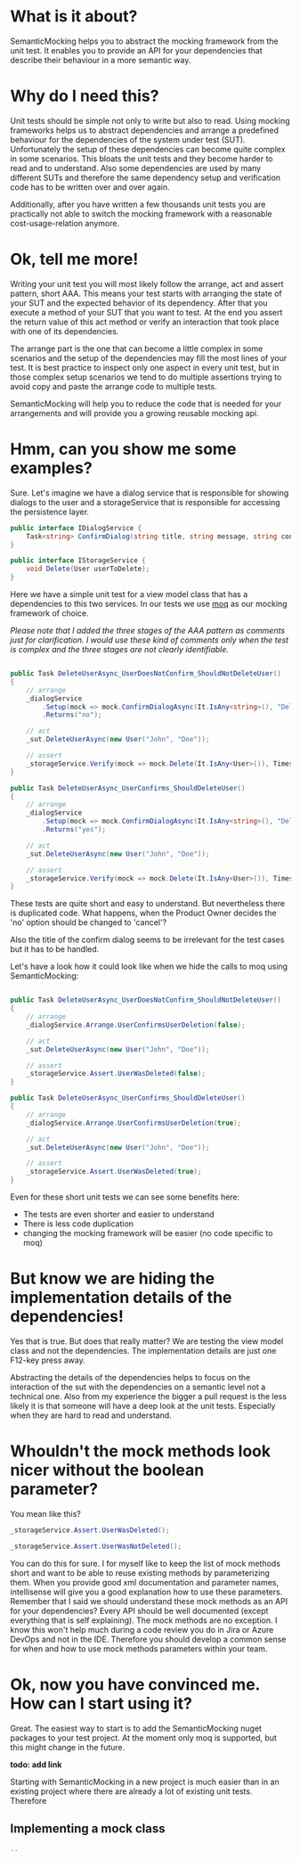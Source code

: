 # What is it about?

SemanticMocking helps you to abstract the mocking framework from the unit test. It enables you to provide 
an API for your dependencies that describe their behaviour in a more semantic way.

# Why do I need this?
Unit tests should be simple not only to write but also to read. Using mocking frameworks helps us to 
abstract dependencies and arrange a predefined behaviour for the dependencies of the system under test (SUT). 
Unfortunately the setup of these dependencies can become quite complex in some scenarios. This bloats the 
unit tests and they become harder to read and to understand. Also some dependencies are used by many 
different SUTs and therefore the same dependency setup and verification code has to be written over and over again. 

Additionally, after you have written a few thousands unit tests you are practically not able to switch 
the mocking framework with a reasonable cost-usage-relation anymore. 


# Ok, tell me more!
Writing your unit test you will most likely follow the arrange, act and assert pattern, short AAA. 
This means your test starts with arranging the state of your SUT and the expected 
behavior of its dependency. After that you execute a method of your SUT that you want to test. 
At the end you assert the return value of this act method or verify an interaction that took place 
with one of its dependencies.

The arrange part is the one that can become a little complex in some scenarios and the setup of 
the dependencies may fill the most lines of your test. It is best practice to inspect only one aspect 
in every unit test, but in those complex setup scenarios we tend to do multiple assertions trying to 
avoid copy and paste the arrange code to multiple tests.

SemanticMocking will help you to reduce the code that is needed for your arrangements and will provide 
you a growing reusable mocking api. 

# Hmm, can you show me some examples?
Sure. Let's imagine we have a dialog service that is responsible for showing dialogs to the user 
and a storageService that is responsible for accessing the persistence layer.  

```c#
public interface IDialogService {
    Task<string> ConfirmDialog(string title, string message, string confirm, string deny);
}

public interface IStorageService {
    void Delete(User userToDelete);
}

```

Here we have a simple unit test for a view model class that has a dependencies to this two services. 
In our tests we use [moq](https://github.com/moq/moq) as our mocking framework of choice. 

*Please note that I added the three stages of 
the AAA pattern as comments just for clarification. I would use these kind of comments
only when the test is complex and the three stages are not clearly identifiable.*

```c#

public Task DeleteUserAsync_UserDoesNotConfirm_ShouldNotDeleteUser()
{
    // arrange
    _dialogService
        .Setup(mock => mock.ConfirmDialogAsync(It.IsAny<string>(), "Delete user?", "yes", "no"))
        .Returns("no");       

    // act
    _sut.DeleteUserAsync(new User("John", "Doe"));

    // assert
    _storageService.Verify(mock => mock.Delete(It.IsAny<User>()), Times.Never());
}

public Task DeleteUserAsync_UserConfirms_ShouldDeleteUser()
{
    // arrange
    _dialogService
        .Setup(mock => mock.ConfirmDialogAsync(It.IsAny<string>(), "Delete user?", "yes", "no"))
        .Returns("yes");       

    // act
    _sut.DeleteUserAsync(new User("John", "Doe"));

    // assert
    _storageService.Verify(mock => mock.Delete(It.IsAny<User>()), Times.Once());
}
```

These tests are quite short and easy to understand. But nevertheless there is duplicated code.
What happens, when the Product Owner decides the 'no' option should be changed to 'cancel'?

Also the title of the confirm dialog seems to be irrelevant for the test cases but it has to be handled.

Let's have a look how it could look like when we hide the calls to moq using SemanticMocking:

```c#

public Task DeleteUserAsync_UserDoesNotConfirm_ShouldNotDeleteUser()
{
    // arrange
    _dialogService.Arrange.UserConfirmsUserDeletion(false);

    // act
    _sut.DeleteUserAsync(new User("John", "Doe"));

    // assert
    _storageService.Assert.UserWasDeleted(false);
}

public Task DeleteUserAsync_UserConfirms_ShouldDeleteUser()
{
    // arrange
    _dialogService.Arrange.UserConfirmsUserDeletion(true);

    // act
    _sut.DeleteUserAsync(new User("John", "Doe"));

    // assert
    _storageService.Assert.UserWasDeleted(true);
}
```

Even for these short unit tests we can see some benefits here:
- The tests are even shorter and easier to understand
- There is less code duplication
- changing the mocking framework will be easier (no code specific to moq)

# But know we are hiding the implementation details of the dependencies!
Yes that is true. But does that really matter? We are testing the view model class
and not the dependencies. The implementation details are just one F12-key press away.  

Abstracting the details of the dependencies helps to focus on the interaction of the sut
with the dependencies on a semantic level not a technical one.
Also from my experience the bigger a pull request is the less likely it is that someone will
have a deep look at the unit tests. Especially when they are hard to read and understand.

# Whouldn't the mock methods look nicer without the boolean parameter?
You mean like this?

```c#
_storageService.Assert.UserWasDeleted();

_storageService.Assert.UserWasNotDeleted();
```

You can do this for sure. I for myself like to keep the list of mock methods short and want to 
be able to reuse existing methods by parameterizing them. When you provide good xml documentation and 
parameter names, intellisense will give you a good explanation how to use these parameters.
Remember that I said we should understand these mock methods as an API for your dependencies?
Every API should be well documented (except everything that is self explaining). 
The mock methods are no exception.
I know this won't help much during a code review you do in Jira or Azure DevOps and not in the IDE. Therefore you
should develop a common sense for when and how to use mock methods parameters within your team.

# Ok, now you have convinced me. How can I start using it?
Great. The easiest way to start is to add the SemanticMocking nuget packages to your test project. 
At the moment only moq is supported, but this might change in the future. 

**todo: add link**

Starting with SemanticMocking in a new project is much easier than in an existing project where there are already 
a lot of existing unit tests. Therefore 




## Implementing a mock class
```c#
..
```


